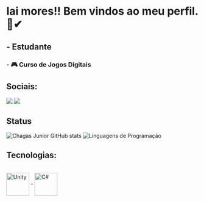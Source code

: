 # Iai mores!! Bem vindos ao meu perfil. 💋✔

##   - Estudante 
###   - 🎮 Curso de Jogos Digitais
##



## Sociais: 
<div> 
  <a href="https://www.instagram.com/_mariaclararz?igsh=MWwyeTU5Nmt6a2tqbQ==" target="_blank"><img src="https://img.shields.io/badge/-Instagram-%23E4405F?style=for-the-badge&logo=instagram&logoColor=white" target="_blank"></a>
  <a href = "mailto:mariaclararz184@gmail.com"><img src="https://img.shields.io/badge/-Gmail-%23333?style=for-the-badge&logo=gmail&logoColor=white" target="_blank"></a>
</div>

## Status
![Chagas Junior GitHub stats](https://github-readme-stats.vercel.app/api?username=mariaclararz&show_icons=true&theme=Gradient)
![Linguagens de Programação](https://github-readme-stats.vercel.app/api/top-langs/?username=mariaclararz&layout=compact&hide_title=true&theme=radical)

## Tecnologias:
<div style="display: inline_block"><br/>
   <img align="center" alt="Unity" heigth = 60 width = 60 src=  "https://cdn.jsdelivr.net/gh/devicons/devicon/icons/unity/unity-original.svg" />
-
  <img align="center" alt="C#" heigth = 60 width = 60 src= "https://cdn.jsdelivr.net/gh/devicons/devicon/icons/csharp/csharp-original.svg" />        
</div>